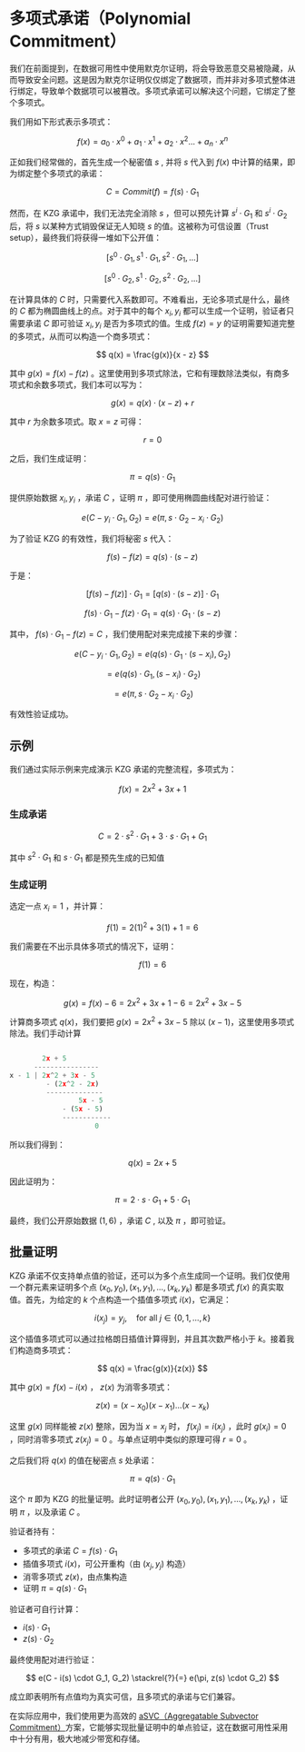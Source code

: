 # 多项式承诺（Polynomial Commitment）

我们在前面提到，在数据可用性中使用默克尔证明，将会导致恶意交易被隐藏，从而导致安全问题。这是因为默克尔证明仅仅绑定了数据项，而并非对多项式整体进行绑定，导致单个数据项可以被篡改。多项式承诺可以解决这个问题，它绑定了整个多项式。

我们用如下形式表示多项式：

$$
f(x) = a_0⋅x^0 + a_1⋅x^1 + a_2⋅x^2 ... + a_n⋅x^n
$$

正如我们经常做的，首先生成一个秘密值 $s$ , 并将 $s$ 代入到 $f(x)$ 中计算的结果，即为绑定整个多项式的承诺：

$$
C=Commit(f)=f(s) \cdot G_1
$$

然而，在 KZG 承诺中，我们无法完全消除 $s$ ，但可以预先计算 $s^i \cdot G_1$ 和 $s^i \cdot G_2$ 后，将 $s$ 以某种方式销毁保证无人知晓 $s$ 的值。这被称为可信设置（Trust setup），最终我们将获得一堆如下公开值：

$$
[s^0\cdot G_1, s^1 \cdot G_1, s^2 \cdot G_1, ...]
$$

$$
[s^0\cdot G_2, s^1 \cdot G_2, s^2 \cdot G_2, ...]
$$

在计算具体的 $C$ 时，只需要代入系数即可。不难看出，无论多项式是什么，最终的 $C$ 都为椭圆曲线上的点。对于其中的每个 $x_i, y_i$ 都可以生成一个证明，验证者只需要承诺 $C$ 即可验证 $x_i, y_i$ 是否为多项式的值。生成  $f(z) = y$ 的证明需要知道完整的多项式，从而可以构造一个商多项式：

$$
q(x) = \frac{g(x)}{x - z}
$$

其中 $g(x)=f(x) - f(z)$ 。这里使用到多项式除法，它和有理数除法类似，有商多项式和余数多项式，我们本可以写为：

$$
g(x)=q(x) \cdot (x-z) + r
$$

其中 $r$ 为余数多项式。取 $x=z$ 可得：

$$
r=0
$$

之后，我们生成证明：

$$
\pi=q(s) \cdot G_1
$$

提供原始数据 $x_i,y_i$ ，承诺 $C$ ，证明 $\pi$ ，即可使用椭圆曲线配对进行验证：

$$
e(C - y_i \cdot G_1, G_2) = e(\pi, s\cdot G_2 - x_i \cdot G_2)
$$

为了验证 KZG 的有效性，我们将秘密 $s$ 代入：

$$
f(s)-f(z)=q(s)\cdot(s-z)
$$

于是：

$$
[f(s)-f(z)]\cdot G_1=[q(s) \cdot (s-z)] \cdot G_1
$$

$$
f(s) \cdot G_1-f(z) \cdot G_1=q(s) \cdot G_1 \cdot (s-z)
$$

其中， $f(s) \cdot G_1-f(z)=C$ ，我们使用配对来完成接下来的步骤：

$$
e(C - y_i⋅G_1, G_2) = e(q(s) \cdot G_1 \cdot (s - x_i),G_2)
$$

$$
=e(q(s) \cdot G_1, (s - x_i) \cdot G_2)
$$

$$
=e(\pi, s \cdot G_2 - x_i \cdot G_2)
$$

有效性验证成功。

## 示例

我们通过实际示例来完成演示 KZG 承诺的完整流程，多项式为：

$$
f(x) = 2x^2 + 3x + 1
$$

### 生成承诺

$$
C=2 \cdot s^2\cdot G_1 + 3\cdot s\cdot G_1 + G_1
$$

其中 $s^2\cdot G_1$ 和 $s\cdot G_1$ 都是预先生成的已知值

### 生成证明

选定一点 $x_i = 1$ ，并计算：

$$
f(1) = 2(1)^2 + 3(1) + 1 = 6
$$

我们需要在不出示具体多项式的情况下，证明：

$$
f(1) = 6
$$

现在，构造：

$$
g(x) = f(x) - 6 = 2x^2 + 3x + 1 - 6 = 2x^2 + 3x - 5
$$

计算商多项式 $q(x)$，我们要把 $g(x) = 2x^2 + 3x - 5$ 除以 $(x - 1)$，这里使用多项式除法。我们手动计算

```jsx

        2x + 5
      ----------------
x - 1 | 2x^2 + 3x - 5
         - (2x^2 - 2x)
         --------------
                 5x - 5
             - (5x - 5)
             ------------
                     0
```

所以我们得到：

$$
q(x) = 2x + 5
$$

因此证明为：

$$
\pi = 2\cdot s\cdot G_1 + 5\cdot G_1
$$

最终，我们公开原始数据 $(1,6)$ ，承诺 $C$ , 以及 $\pi$ ，即可验证。

## 批量证明

KZG 承诺不仅支持单点值的验证，还可以为多个点生成同一个证明。我们仅使用一个群元素来证明多个点 $(x_0, y_0), (x_1, y_1), \dots, (x_k, y_k)$ 都是多项式 $f(x)$ 的真实取值。首先，为给定的 $k$ 个点构造一个插值多项式 $i(x)$，它满足：

$$
i(x_j) = y_j, \quad \text{for all } j \in \{0,1,\dots,k\}
$$

这个插值多项式可以通过拉格朗日插值计算得到，并且其次数严格小于 $k$。接着我们构造商多项式：

$$
q(x) = \frac{g(x)}{z(x)}
$$

其中 $g(x)=f(x) - i(x)$ ， $z(x)$ 为消零多项式：

$$
z(x) = (x - x_0)(x - x_1)\dots(x - x_k)
$$

这里 $g(x)$ 同样能被 $z(x)$ 整除，因为当 $x=x_j$ 时， $f(x_j)=i(x_j)$ ，此时 $g(x_i) = 0$ ，同时消零多项式 $z(x_j)=0$ 。与单点证明中类似的原理可得 $r=0$ 。

之后我们将 $q(x)$ 的值在秘密点 $s$ 处承诺：

$$
\pi = q(s) \cdot G_1
$$

这个 $\pi$ 即为 KZG 的批量证明。此时证明者公开  $(x_0, y_0), (x_1, y_1), \dots, (x_k, y_k)$ ，证明 $\pi$ ，以及承诺 $C$ 。

验证者持有：

- 多项式的承诺 $C = f(s) \cdot G_1$
- 插值多项式 $i(x)$，可公开重构（由 $(x_j, y_j)$ 构造）
- 消零多项式 $z(x)$，由点集构造
- 证明 $\pi = q(s) \cdot G_1$

验证者可自行计算：

- $i(s) \cdot G_1$
- $z(s) \cdot G_2$

最终使用配对进行验证：

$$
e(C - i(s) \cdot G_1, G_2) \stackrel{?}{=} e(\pi, z(s) \cdot G_2)
$$

成立即表明所有点值均为真实可信，且多项式的承诺与它们兼容。

在实际应用中，我们使用更为高效的 [aSVC（Aggregatable Subvector Commitment）](https://alinush.github.io/2020/05/06/aggregatable-subvector-commitments-for-stateless-cryptocurrencies.html#constant-sized-i-subvector-proofs)方案，它能够实现批量证明中的单点验证，这在数据可用性采用中十分有用，极大地减少带宽和存储。